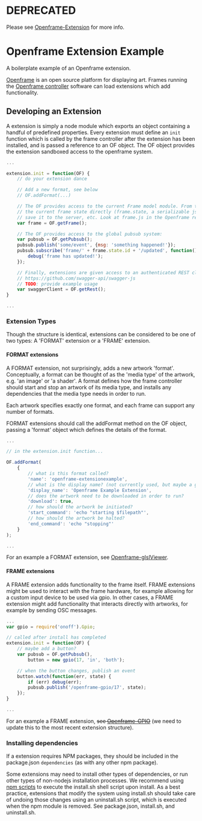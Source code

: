 # DEPRECATED
Please see [Openframe-Extension](https://github.com/OpenframeProject/Openframe-Extension) for more info.

# Openframe Extension Example

A boilerplate example of an Openframe extension.

[Openframe](http://openframe.io) is an open source platform for displaying art. Frames running the [Openframe controller](https://github.com/OpenframeProject/Openframe) software can load extensions which add functionality.

## Developing an Extension

A extension is simply a node module which exports an object containing a handful of predefined properties. Every extension must define an `init` function which is called by the frame controller after the extension has been installed, and is passed a reference to an OF object. The OF object provides the extension sandboxed access to the openframe system.

```javascript
...

extension.init = function(OF) {
    // do your extension dance

    // Add a new format, see below
    // OF.addFormat(...)

    // The OF provides access to the current Frame model module. From this object you can access and modify
    // the current frame state directly (frame.state, a serializable js object), persist it to the local disk or
    // save it to the server, etc. Look at frame.js in the Openframe repo for details.
    var frame = OF.getFrame();

    // The OF provides access to the global pubsub system:
    var pubsub = OF.getPubsub();
    pubsub.publish('some/event', {msg: 'something happened!'});
    pubsub.subscribe('frame/' + frame.state.id + '/updated', function() {
        debug('frame has updated!');
    });

    // Finally, extensions are given access to an authenticated REST client (swagger):
    // https://github.com/swagger-api/swagger-js
    // TODO: provide example usage
    var swaggerClient = OF.getRest();
}

...
```

### Extension Types

Though the structure is identical, extensions can be considered to be one of two types: A 'FORMAT' extension or a 'FRAME' extension.

#### FORMAT extensions

A FORMAT extension, not surprisingly, adds a new artwork 'format'. Conceptually, a format can be thought of as the 'media type' of the artwork, e.g. 'an image' or 'a shader'. A format defines how the frame controller should start and stop an artwork of its media type, and installs any dependencies that the media type needs in order to run.

Each artwork specifies exactly one format, and each frame can support any number of formats.

FORMAT extensions should call the addFormat method on the OF object, passing a 'format' object which defines the details of the format.

```javascript
...

// in the extension.init function...

OF.addFormat(
    {
        // what is this format called?
        'name': 'openframe-extensionexample',
        // what is the display name? (not currently used, but maybe a good idea)
        'display_name': 'Openframe Example Extension',
        // does the artwork need to be downloaded in order to run?
        'download': true,
        // how should the artwork be initiated?
        'start_command': 'echo "starting $filepath"',
        // how should the artwork be halted?
        'end_command': 'echo "stopping"'
    }
);

...
```

For an example a FORMAT extension, see [Openframe-glslViewer](https://github.com/OpenframeProject/Openframe-glslViewer).

#### FRAME extensions

A FRAME extension adds functionality to the frame itself. FRAME extensions might be used to interact with the frame hardware, for example allowing for a custom input device to be used via gpio. In other cases, a FRAME extension might add functionality that interacts directly with artworks, for example by sending OSC messages.

```javascript
...
var gpio = require('onoff').Gpio;

// called after install has completed
extension.init = function(OF) {
    // maybe add a button?
    var pubsub = OF.getPubsub(),
        button = new gpio(17, 'in', 'both');

    // when the button changes, publish an event
    button.watch(function(err, state) {
        if (err) debug(err);
        pubsub.publish('/openframe-gpio/17', state);
    });
}

...
```

For an example a FRAME extension, ~~see [Openframe-GPIO](https://github.com/OpenframeProject/Openframe-GPIO)~~ (we need to update this to the most recent extension structure).

### Installing dependencies

If a extension requires NPM packages, they should be included in the package.json `dependencies` (as with any other npm package).

Some extensions may need to install other types of dependencies, or run other types of non-nodejs installation processes. We recommend using [npm scripts](https://docs.npmjs.com/misc/scripts) to execute the install.sh shell script upon install. As a best practice, extensions that modify the system using install.sh should take care of undoing those changes using an uninstall.sh script, which is executed when the npm module is removed. See package.json, install.sh, and uninstall.sh.
